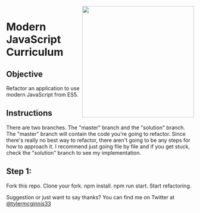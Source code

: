 <img src="https://tylermcginnis.com/tylermcginnis_glasses-300.png" width="300" align="right">

Modern JavaScript Curriculum
========

## Objective
Refactor an application to use modern JavaScript from ES5.

## Instructions
There are two branches. The "master" branch and the "solution" branch. The "master" branch will contain the code you're going to refactor. Since there's really no best way to refactor, there aren't going to be any steps for how to approach it. I recommend just going file by file and if you get stuck, check the "solution" branch to see my implementation.

## Step 1:
Fork this repo. Clone your fork. npm install. npm run start. Start refactoring.

Suggestion or just want to say thanks? You can find me on Twitter at [@tylermcginnis33](http://twitter.com/tylermcginnis33)
